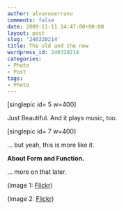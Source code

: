 ```yaml
---
author: alvaroserrano
comments: false
date: 2009-11-11 14:47:00+00:00
layout: post
slug: '240320214'
title: The old and the new
wordpress_id: 240320214
categories:
- Photo
- Post
tags:
- Photo
---
```




[singlepic id= 5 w=400]


Just Beautiful. And it plays music, too.










[singlepic id= 7 w=400]


... but yeah, this is more like it.






**About Form and Function.**

… more on that later.

(image 1: [Flickr](http://www.flickr.com/photos/44085028@N03/4070099652/))

(image 2: [Flickr](http://www.flickr.com/photos/weda3eah007/2636791335/))
